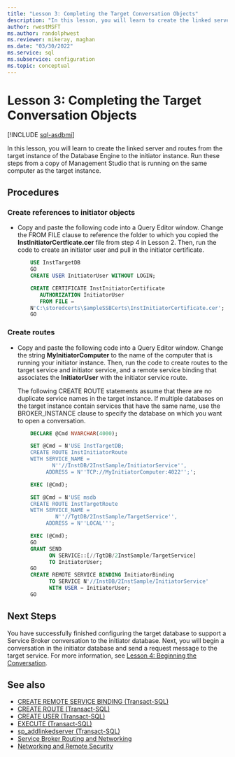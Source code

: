 ```yaml
---
title: "Lesson 3: Completing the Target Conversation Objects"
description: "In this lesson, you will learn to create the linked server and routes from the target instance of the Database Engine to the initiator instance."
author: rwestMSFT
ms.author: randolphwest
ms.reviewer: mikeray, maghan
ms.date: "03/30/2022"
ms.service: sql
ms.subservice: configuration
ms.topic: conceptual
---
```


# Lesson 3: Completing the Target Conversation Objects

[!INCLUDE [sql-asdbmi](../../includes/applies-to-version/sql-asdbmi.md)]

In this lesson, you will learn to create the linked server and routes from the target instance of the Database Engine to the initiator instance. Run these steps from a copy of Management Studio that is running on the same computer as the target instance.

## Procedures

### Create references to initiator objects

- Copy and paste the following code into a Query Editor window. Change the FROM FILE clause to reference the folder to which you copied the **InstInitiatorCertficate.cer** file from step 4 in Lesson 2. Then, run the code to create an initiator user and pull in the initiator certificate.

    ```sql  
        USE InstTargetDB
        GO
        CREATE USER InitiatorUser WITHOUT LOGIN;

        CREATE CERTIFICATE InstInitiatorCertificate
           AUTHORIZATION InitiatorUser
           FROM FILE =
        N'C:\storedcerts\$ampleSSBCerts\InstInitiatorCertificate.cer';
        GO
    ```

### Create routes

- Copy and paste the following code into a Query Editor window. Change the string **MyInitiatorComputer** to the name of the computer that is running your initiator instance. Then, run the code to create routes to the target service and initiator service, and a remote service binding that associates the **InitiatorUser** with the initiator service route.

    The following CREATE ROUTE statements assume that there are no duplicate service names in the target instance. If multiple databases on the target instance contain services that have the same name, use the BROKER_INSTANCE clause to specify the database on which you want to open a conversation.

    ```sql
        DECLARE @Cmd NVARCHAR(4000);

        SET @Cmd = N'USE InstTargetDB;
        CREATE ROUTE InstInitiatorRoute
        WITH SERVICE_NAME =
               N''//InstDB/2InstSample/InitiatorService'',
             ADDRESS = N''TCP://MyInitiatorComputer:4022'';';

        EXEC (@Cmd);

        SET @Cmd = N'USE msdb
        CREATE ROUTE InstTargetRoute
        WITH SERVICE_NAME =
                N''//TgtDB/2InstSample/TargetService'',
             ADDRESS = N''LOCAL''';

        EXEC (@Cmd);
        GO
        GRANT SEND
              ON SERVICE::[//TgtDB/2InstSample/TargetService]
              TO InitiatorUser;
        GO
        CREATE REMOTE SERVICE BINDING InitiatorBinding
              TO SERVICE N'//InstDB/2InstSample/InitiatorService'
              WITH USER = InitiatorUser;
        GO
    ```

## Next Steps

You have successfully finished configuring the target database to support a Service Broker conversation to the initiator database. Next, you will begin a conversation in the initiator database and send a request message to the target service. For more information, see [Lesson 4: Beginning the Conversation](lesson-4-beginning-the-conversation.md).

## See also

- [CREATE REMOTE SERVICE BINDING (Transact-SQL)](../../t-sql/statements/create-remote-service-binding-transact-sql.md)
- [CREATE ROUTE (Transact-SQL)](../../t-sql/statements/create-route-transact-sql.md)
- [CREATE USER (Transact-SQL)](../../t-sql/statements/create-user-transact-sql.md)
- [EXECUTE (Transact-SQL)](../../t-sql/language-elements/execute-transact-sql.md)
- [sp_addlinkedserver (Transact-SQL)](../../relational-databases/system-stored-procedures/sp-addlinkedserver-transact-sql.md)
- [Service Broker Routing and Networking](service-broker-routing-and-networking.md)
- [Networking and Remote Security](networking-and-remote-security.md)
